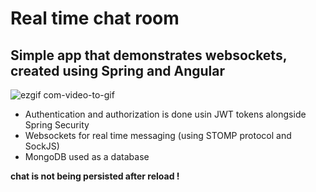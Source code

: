 # Real time chat room
## Simple app that demonstrates websockets, created using Spring and Angular

![ezgif com-video-to-gif](https://user-images.githubusercontent.com/54250129/107532732-7cff5a80-6bbe-11eb-9721-0123308f233f.gif)

- Authentication and authorization is done usin JWT tokens alongside Spring Security
- Websockets for real time messaging (using STOMP protocol and SockJS)
- MongoDB used as a database

**chat is not being persisted after reload !**
